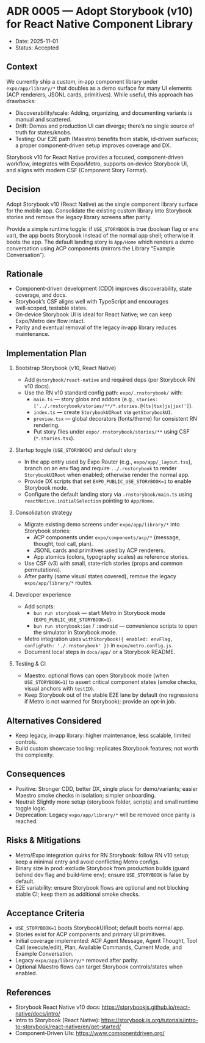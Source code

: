 # ADR 0005 — Adopt Storybook (v10) for React Native Component Library

 - Date: 2025-11-01
 - Status: Accepted

## Context

We currently ship a custom, in‑app component library under `expo/app/library/*` that doubles as a demo surface for many UI elements (ACP renderers, JSONL cards, primitives). While useful, this approach has drawbacks:

- Discoverability/scale: Adding, organizing, and documenting variants is manual and scattered.
- Drift: Demos and production UI can diverge; there’s no single source of truth for states/knobs.
- Testing: Our E2E path (Maestro) benefits from stable, id‑driven surfaces; a proper component‑driven setup improves coverage and DX.

Storybook v10 for React Native provides a focused, component‑driven workflow, integrates with Expo/Metro, supports on‑device Storybook UI, and aligns with modern CSF (Component Story Format).

## Decision

Adopt Storybook v10 (React Native) as the single component library surface for the mobile app. Consolidate the existing custom library into Storybook stories and remove the legacy library screens after parity.

Provide a simple runtime toggle: if `USE_STORYBOOK` is true (boolean flag or env var), the app boots Storybook instead of the normal app shell; otherwise it boots the app. The default landing story is `App/Home` which renders a demo conversation using ACP components (mirrors the Library “Example Conversation”).

## Rationale

- Component‑driven development (CDD) improves discoverability, state coverage, and docs.
- Storybook’s CSF aligns well with TypeScript and encourages well‑scoped, testable states.
- On‑device Storybook UI is ideal for React Native; we can keep Expo/Metro dev flow intact.
- Parity and eventual removal of the legacy in‑app library reduces maintenance.

## Implementation Plan

1) Bootstrap Storybook (v10, React Native)
   - Add `@storybook/react-native` and required deps (per Storybook RN v10 docs).
   - Use the RN v10 standard config path: `expo/.rnstorybook/` with:
     - `main.ts` — story globs and addons (e.g., `stories: ['../.rnstorybook/stories/**/*.stories.@(ts|tsx|js|jsx)']`).
     - `index.ts` — create `StorybookUIRoot` via `getStorybookUI`.
     - `preview.tsx` — global decorators (fonts/theme) for consistent RN rendering.
     - Put story files under `expo/.rnstorybook/stories/**` using CSF (`*.stories.tsx`).

2) Startup toggle (`USE_STORYBOOK`) and default story
   - In the app entry used by Expo Router (e.g., `expo/app/_layout.tsx`), branch on an env flag and require `../.rnstorybook` to render `StorybookUIRoot` when enabled; otherwise render the normal app.
   - Provide DX scripts that set `EXPO_PUBLIC_USE_STORYBOOK=1` to enable Storybook mode.
   - Configure the default landing story via `.rnstorybook/main.ts` using `reactNative.initialSelection` pointing to `App/Home`.

3) Consolidation strategy
   - Migrate existing demo screens under `expo/app/library/*` into Storybook stories:
     - ACP components under `expo/components/acp/*` (message, thought, tool call, plan).
     - JSONL cards and primitives used by ACP renderers.
     - App atomics (colors, typography scales) as reference stories.
   - Use CSF (v3) with small, state‑rich stories (props and common permutations).
   - After parity (same visual states covered), remove the legacy `expo/app/library/*` routes.

4) Developer experience
   - Add scripts:
     - `bun run storybook` — start Metro in Storybook mode (`EXPO_PUBLIC_USE_STORYBOOK=1`).
     - `bun run storybook:ios` / `:android` — convenience scripts to open the simulator in Storybook mode.
   - Metro integration uses `withStorybook({ enabled: envFlag, configPath: './.rnstorybook' })` in `expo/metro.config.js`.
   - Document local steps in `docs/app/` or a Storybook README.

5) Testing & CI
   - Maestro: optional flows can open Storybook mode (when `USE_STORYBOOK=1`) to assert critical component states (smoke checks, visual anchors with `testID`).
   - Keep Storybook out of the stable E2E lane by default (no regressions if Metro is not warmed for Storybook); provide an opt‑in job.

## Alternatives Considered

- Keep legacy, in‑app library: higher maintenance, less scalable, limited controls.
- Build custom showcase tooling: replicates Storybook features; not worth the complexity.

## Consequences

- Positive: Stronger CDD, better DX, single place for demo/variants; easier Maestro smoke checks in isolation; simpler onboarding.
- Neutral: Slightly more setup (storybook folder, scripts) and small runtime toggle logic.
- Deprecation: Legacy `expo/app/library/*` will be removed once parity is reached.

## Risks & Mitigations

- Metro/Expo integration quirks for RN Storybook: follow RN v10 setup; keep a minimal entry and avoid conflicting Metro configs.
- Binary size in prod: exclude Storybook from production builds (guard behind dev flag and build‑time env); ensure `USE_STORYBOOK` is false by default.
- E2E variability: ensure Storybook flows are optional and not blocking stable CI; keep them as additional smoke checks.

## Acceptance Criteria

- `USE_STORYBOOK=1` boots StorybookUIRoot; default boots normal app.
- Stories exist for ACP components and primary UI primitives.
- Initial coverage implemented: ACP Agent Message, Agent Thought, Tool Call (execute/edit), Plan, Available Commands, Current Mode, and Example Conversation.
- Legacy `expo/app/library/*` removed after parity.
- Optional Maestro flows can target Storybook controls/states when enabled.

## References

- Storybook React Native v10 docs: https://storybookjs.github.io/react-native/docs/intro/
- Intro to Storybook (React Native): https://storybook.js.org/tutorials/intro-to-storybook/react-native/en/get-started/
- Component‑Driven UIs: https://www.componentdriven.org/
